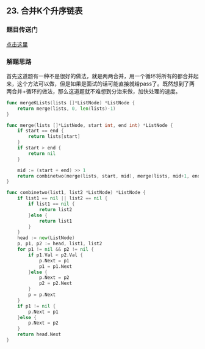 ## 23. 合并K个升序链表

### 题目传送门

[点击这里](https://leetcode-cn.com/problems/merge-k-sorted-lists/)

### 解题思路

首先这道题有一种不是很好的做法，就是两两合并，用一个循环将所有的都合并起来，这个方法可以做，但是如果是面试的话可能直接就给pass了。既然想到了两两合并+循环的做法，那么这道题就不难想到分治来做，加快处理的速度。

```go
func mergeKLists(lists []*ListNode) *ListNode {
	return merge(lists, 0, len(lists)-1)
}

func merge(lists []*ListNode, start int, end int) *ListNode {
	if start == end {
		return lists[start]
	}
	if start > end {
		return nil
	}

	mid := (start + end) >> 1
	return combinetwo(merge(lists, start, mid), merge(lists, mid+1, end))
}

func combinetwo(list1, list2 *ListNode) *ListNode {
	if list1 == nil || list2 == nil {
		if list1 == nil {
			return list2
		}else {
			return list1
		}
	}
	head := new(ListNode)
	p, p1, p2 := head, list1, list2
	for p1 != nil && p2 != nil {
		if p1.Val < p2.Val {
			p.Next = p1
			p1 = p1.Next
		}else {
			p.Next = p2
			p2 = p2.Next
		}
		p = p.Next
	}
	if p1 != nil {
		p.Next = p1
	}else {
		p.Next = p2
	}
	return head.Next
}
```